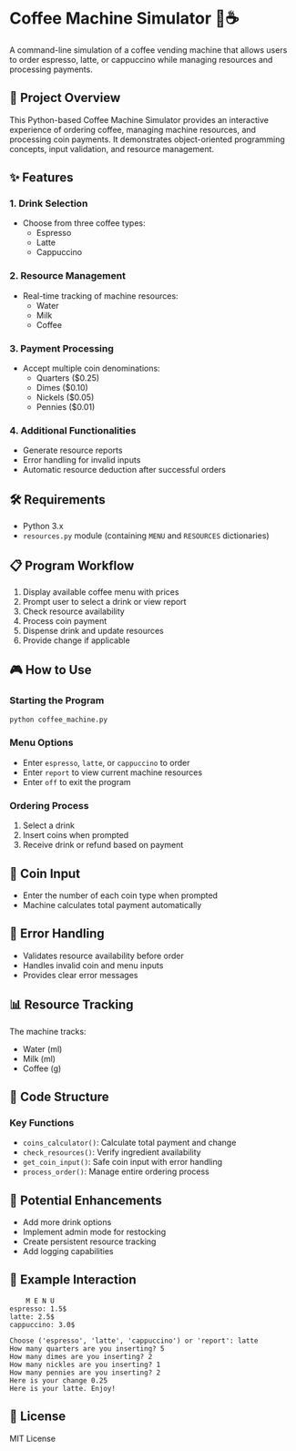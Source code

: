 # Coffee Machine Simulator 🍵☕

A command-line simulation of a coffee vending machine that allows users to order espresso, latte, or cappuccino while managing resources and processing payments.

## 🎯 Project Overview

This Python-based Coffee Machine Simulator provides an interactive experience of ordering coffee, managing machine resources, and processing coin payments. It demonstrates object-oriented programming concepts, input validation, and resource management.

## ✨ Features

### 1. Drink Selection
- Choose from three coffee types:
  - Espresso
  - Latte
  - Cappuccino

### 2. Resource Management
- Real-time tracking of machine resources:
  - Water
  - Milk
  - Coffee

### 3. Payment Processing
- Accept multiple coin denominations:
  - Quarters ($0.25)
  - Dimes ($0.10)
  - Nickels ($0.05)
  - Pennies ($0.01)

### 4. Additional Functionalities
- Generate resource reports
- Error handling for invalid inputs
- Automatic resource deduction after successful orders

## 🛠 Requirements

- Python 3.x
- `resources.py` module (containing `MENU` and `RESOURCES` dictionaries)

## 📋 Program Workflow

1. Display available coffee menu with prices
2. Prompt user to select a drink or view report
3. Check resource availability
4. Process coin payment
5. Dispense drink and update resources
6. Provide change if applicable

## 🎮 How to Use

### Starting the Program
```bash
python coffee_machine.py
```

### Menu Options
- Enter `espresso`, `latte`, or `cappuccino` to order
- Enter `report` to view current machine resources
- Enter `off` to exit the program

### Ordering Process
1. Select a drink
2. Insert coins when prompted
3. Receive drink or refund based on payment

## 🔢 Coin Input
- Enter the number of each coin type when prompted
- Machine calculates total payment automatically

## 🚦 Error Handling
- Validates resource availability before order
- Handles invalid coin and menu inputs
- Provides clear error messages

## 📊 Resource Tracking
The machine tracks:
- Water (ml)
- Milk (ml)
- Coffee (g)

## 🧩 Code Structure

### Key Functions
- `coins_calculator()`: Calculate total payment and change
- `check_resources()`: Verify ingredient availability
- `get_coin_input()`: Safe coin input with error handling
- `process_order()`: Manage entire ordering process

## 🔮 Potential Enhancements
- Add more drink options
- Implement admin mode for restocking
- Create persistent resource tracking
- Add logging capabilities

## 📝 Example Interaction
```
    M E N U
espresso: 1.5$
latte: 2.5$
cappuccino: 3.0$

Choose ('espresso', 'latte', 'cappuccino') or 'report': latte
How many quarters are you inserting? 5
How many dimes are you inserting? 2
How many nickles are you inserting? 1
How many pennies are you inserting? 2
Here is your change 0.25
Here is your latte. Enjoy!
```

## 📄 License
MIT License
